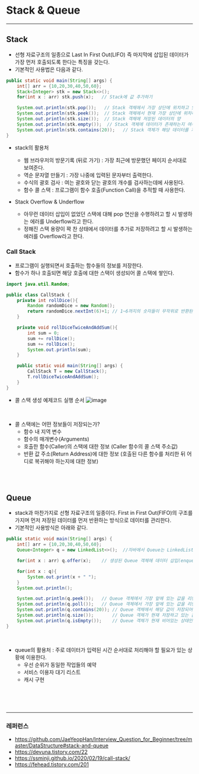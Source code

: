 # Stack & Queue

---

## Stack
- 선형 자료구조의 일종으로 Last In First Out(LIFO) 즉 마지막에 삽입된 데이터가 가장 먼저 호출되도록 한다는 특징을 갖는다.
- 기본적인 사용법은 다음과 같다.

~~~ java
public static void main(String[] args) {
    int[] arr = {10,20,30,40,50,60};
    Stack<Integer> stk = new Stack<>();
    for(int x : arr) stk.push(x);   // Stack에 값 추가하기

    System.out.println(stk.pop());   // Stack 객체에서 가장 상단에 위치하고 있는 값을 삭제하고 그 값을 반환한다.
    System.out.println(stk.peek());  // Stack 객체에서 현재 가장 상단에 위차하고 있는 값을 반환한다. pop()과 달리 실제 값을 Stack에서 삭제하지는 않는다.
    System.out.println(stk.size());  // Stack 객체에 저장된 데이터의 양
    System.out.println(stk.empty());  // Stack 객체에 데이터가 존재하는지 여부를 확인, isEmpty()를 사용해도 결과값은 동일.
    System.out.println(stk.contains(20));   // Stack 객체가 해당 데이터를 저장하고 있는지 확인.
}
~~~

- stack의 활용처
  - 웹 브라우저의 방문기록 (뒤로 가기) : 가장 최근에 방문했던 페이지 순서대로 보여준다.
  - 역순 문자열 만들기 : 가장 나중에 입력된 문자부터 출력한다.
  - 수식의 괄호 검사 : 여는 괄호와 닫는 괄호의 개수를 검사하는데에 사용된다.
  - 함수 콜 스택 : 프로그램이 함수 호출(Function Call)을 추적할 때 사용한다.


- Stack Overflow & Underflow
  - 아무런 데이터 삽입이 없었던 스택에 대해 pop 연산을 수행하려고 할 시 발생하는 에러를 Underflow라고 한다.
  - 정해진 스택 용량이 꽉 찬 상태에서 데이터를 추가로 저장하려고 할 시 발생하는 에러를 Overflow라고 한다.


### Call Stack
- 프로그램이 실행되면서 호출하는 함수들의 정보를 저장한다.
- 함수가 하나 호출되면 해당 호출에 대한 스택이 생성되어 콜 스택에 쌓인다.

~~~ java
import java.util.Random;

public class CallStack {
    private int rollDice(){
        Random randomDice = new Random();
        return randomDice.nextInt(6)+1; // 1~6까지의 숫자들이 무작위로 반환된다.
    }

    private void rollDiceTwiceAndAddSum(){
        int sum = 0;
        sum += rollDice();
        sum += rollDice();
        System.out.println(sum);
    }

    public static void main(String[] args) {
        CallStack T = new CallStack();
        T.rollDiceTwiceAndAddSum();
    }
}
~~~

- 콜 스택 생성 예제코드 실행 순서
![image](https://user-images.githubusercontent.com/31722737/209436513-45ce55b7-8332-4982-bf94-17128a72cf11.png)

<br/>

- 콜 스택에는 어떤 정보들이 저장되는가?
  - 함수 내 지역 변수
  - 함수의 매개변수(Arguments)
  - 호출한 함수(Caller)의 스택에 대한 정보 (Caller 함수의 콜 스택 주소값)
  - 반환 값 주소(Return Address)에 대한 정보 (호출된 다른 함수를 처리한 뒤 어디로 복귀해야 하는지에 대한 정보)

<br/>
<br/>

## Queue
- stack과 마찬가지로 선형 자료구조의 일종이다. First in First Out(FIFO)의 구조를 가지며 먼저 저장된 데이터를 먼저 반환하는 방식으로 데이터를 관리한다.
- 기본적인 사용방식은 아래와 같다.

~~~ java
public static void main(String[] args) {
    int[] arr = {10,20,30,40,50,60};
    Queue<Integer> q = new LinkedList<>();  //자바에서 Queue는 LinkedList 객체로 생성해주어야 한다.

    for(int x : arr) q.offer(x);    // 생성된 Queue 객체에 데이터 삽입(enqueue)

    for(int x : q){
        System.out.print(x + " ");
    }
    System.out.println();

    System.out.println(q.peek());   // Queue 객체에서 가장 앞에 있는 값을 리턴. Queue에서 해당 값을 삭제하지는 않는다.
    System.out.println(q.poll());   // Queue 객체에서 가장 앞에 있는 값을 리턴. Queue에서 해당 값을 삭제한다. (dequeue)
    System.out.println(q.contains(20)); // Queue 객체에서 해당 값이 저장되어 있는지 확인한다.
    System.out.println(q.size());       // Queue 객체가 현재 저장하고 있는 값의 개수를 리턴
    System.out.println(q.isEmpty());    // Queue 객체가 현재 비어있는 상태인지 여부를 확인해서 리턴
}
~~~

<br/>

- queue의 활용처 : 주로 데이터가 입력된 시간 순서대로 처리해야 할 필요가 있는 상황에 이용한다.
  - 우선 순위가 동일한 작업들의 예약
  - 서비스 이용자 대기 리스트
  - 캐시 구현


<br/>
<br/>
<br/>

---

### 레퍼런스
- https://github.com/JaeYeopHan/Interview_Question_for_Beginner/tree/master/DataStructure#stack-and-queue
- https://devuna.tistory.com/22
- https://ssminji.github.io/2020/02/19/call-stack/
- https://fehead.tistory.com/201